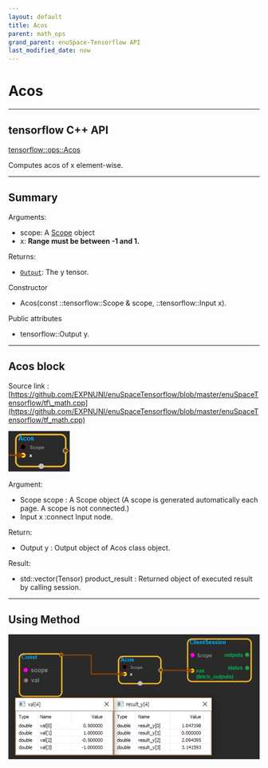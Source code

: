 ```yaml
--- 
layout: default 
title: Acos 
parent: math_ops 
grand_parent: enuSpace-Tensorflow API 
last_modified_date: now 
--- 
```


# Acos

---

## tensorflow C++ API

[tensorflow::ops::Acos](https://www.tensorflow.org/api_docs/cc/class/tensorflow/ops/acos)

Computes acos of x element-wise.

---

## Summary

Arguments:

* scope: A [Scope](https://www.tensorflow.org/api_docs/cc/class/tensorflow/scope.html#classtensorflow_1_1_scope) object
* x: **Range must be between -1 and 1.**

Returns:

* [`Output`](https://www.tensorflow.org/api_docs/cc/class/tensorflow/output.html#classtensorflow_1_1_output): The y tensor.

Constructor

* Acos\(const ::tensorflow::Scope & scope, ::tensorflow::Input x\).

Public attributes

* tensorflow::Output y.

---

## Acos block

Source link : [https://github.com/EXPNUNI/enuSpaceTensorflow/blob/master/enuSpaceTensorflow/tf\_math.cpp](https://github.com/EXPNUNI/enuSpaceTensorflow/blob/master/enuSpaceTensorflow/tf_math.cpp)

![](../assets/math_Acos_Symbol.png)

Argument:

* Scope scope : A Scope object \(A scope is generated automatically each page. A scope is not connected.\)
* Input x :connect  Input node.

Return:

* Output y : Output object of Acos class object.

Result:

* std::vector\(Tensor\) product\_result : Returned object of executed result by calling session.

---

## Using Method

![](../assets/math_Acos_Method.png)

